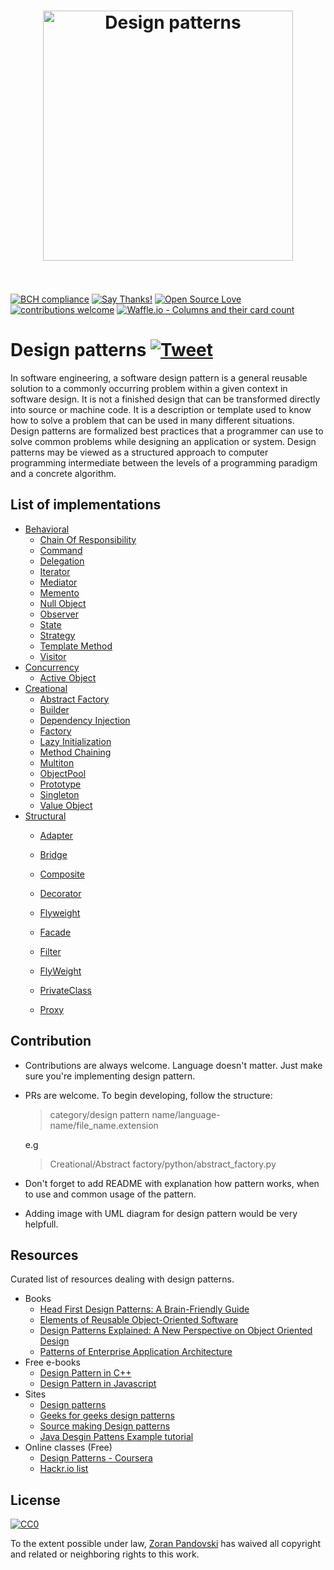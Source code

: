 <h1 align="center">
 	<img width="400" src="media/design-patterns.jpeg" alt="Design patterns">
 	<br>
 	<br>
 </h1>

[![BCH compliance](https://bettercodehub.com/edge/badge/ZoranPandovski/design-patterns?branch=master)](https://bettercodehub.com/)
[![Say Thanks!](https://img.shields.io/badge/Say%20Thanks-!-1EAEDB.svg)](https://saythanks.io/to/ZoranPandovski)
[![Open Source Love](https://badges.frapsoft.com/os/v2/open-source.svg?v=103)](https://github.com/ZoranPandovski)
[![contributions welcome](https://img.shields.io/badge/contributions-welcome-brightgreen.svg?style=flat)](https://github.com/ZoranPandovski/design-patterns/issues)
[![Waffle.io - Columns and their card count](https://badge.waffle.io/ZoranPandovski/design-patterns.svg?columns=all)](https://waffle.io/ZoranPandovski/design-patterns)


# Design patterns  [![Tweet](https://img.shields.io/twitter/url/http/shields.io.svg?style=social)](https://twitter.com/intent/tweet?text=Design%20Patterns&url=https://github.com/ZoranPandovski/design-patterns&via=design-patterns&hashtags=design,design-patterns,python,java,c,cpp,php,javascript)


In software engineering, a software design pattern is a general reusable solution to a commonly occurring problem within a given context in software design. It is not a finished design that can be transformed directly into source or machine code. It is a description or template used to know how to solve a problem that can be used in many different situations. Design patterns are formalized best practices that a programmer can use to solve common problems while designing an application or system.
Design patterns may be viewed as a structured approach to computer programming intermediate between the levels of a programming paradigm and a concrete algorithm.

## List of implementations

* [Behavioral](Behavioral)
  * [Chain Of Responsibility](Behavioral/ChainOfResponsability)
  * [Command](Behavioral/Command)
  * [Delegation](Behavioral/Delegation)
  * [Iterator](Behavioral/Iterator)
  * [Mediator](Behavioral/Mediator)
  * [Memento](Behavioral/Memento)
  * [Null Object](Behavioral/NullObject)
  * [Observer](Behavioral/Observer)
  * [State](Behavioral/State)
  * [Strategy](Behavioral/Strategy)
  * [Template Method](Behavioral/TemplateMethod)
  * [Visitor](Behavioral/Visitor)
* [Concurrency](Concurrency)
  * [Active Object](Concurrency/Active%20Object)
* [Creational](Creational)
  * [Abstract Factory](Creational/Abstract%20Factory)
  * [Builder](Creational/Builder)
  * [Dependency Injection](Creational/Dependency%20Injection)
  * [Factory](Creational/Factory)
  * [Lazy Initialization](Creational/LazyInitialization)
  * [Method Chaining](Creational/Method%20Chaining)
  * [Multiton](Creational/Multiton)
  * [ObjectPool](Creational/ObjectPool)
  * [Prototype](Creational/Prototype)
  * [Singleton](Creational/Singleton)
  * [Value Object](Creational/Value%20Object)
* [Structural](Structural)
  * [Adapter](Structural/Adapter)
  * [Bridge](Structural/Bridge)
  * [Composite](Structural/Composite)
  * [Decorator](Structural/Decorator)
  * [Flyweight](Structural/Flyweight)
  * [Facade](Structural/Facade)
  * [Filter](Structural/Filter)
  * [FlyWeight](Structural/FlyWeight)

  * [PrivateClass](Structural/PrivateClass)
  * [Proxy](Structural/Proxy)

## Contribution
 * Contributions are always welcome. Language doesn't matter. Just make sure you're implementing design pattern.
 * PRs are welcome. To begin developing, follow the structure:

   > category/design pattern name/language-name/file_name.extension

   e.g

   > Creational/Abstract factory/python/abstract_factory.py
 * Don't forget to add README with explanation how pattern works, when to use and common usage of the pattern.
 * Adding image with UML diagram for design pattern would be very helpfull.

## Resources

 Curated list of resources dealing with design patterns.

 * Books
   * [Head First Design Patterns: A Brain-Friendly Guide](https://www.amazon.com/gp/product/0596007124/ref=as_li_qf_sp_asin_il_tl?ie=UTF8&camp=1789&creative=9325&creativeASIN=0596007124&linkCode=as2&tag=anjabl-20)
   * [Elements of Reusable Object-Oriented Software](https://www.amazon.com/gp/product/0201633612/ref=as_li_qf_sp_asin_il_tl?ie=UTF8&camp=1789&creative=9325&creativeASIN=0201633612&linkCode=as2&tag=anjabl-20)
   * [Design Patterns Explained: A New Perspective on Object Oriented Design](https://www.amazon.com/dp/0321247140/?tag=myga0ba-20)
   * [Patterns of Enterprise Application Architecture](https://www.amazon.com/dp/0321127420/?tag=myga0ba-20)
 * Free e-books
   * [Design Pattern in C++](http://www.uml.org.cn/c++/pdf/DesignPatterns.pdf)
   * [Design Pattern in Javascript](http://sd.blackball.lv/library/Mastering_JavaScript_Design_Patterns_(2014).pdf)
 * Sites
   * [Design patterns](http://www.oodesign.com/)
   * [Geeks for geeks design patterns](http://www.geeksforgeeks.org/software-design-patterns/)
   * [Source making Design patterns](https://sourcemaking.com/design_patterns)
   * [Java Desgin Pattens Example tutorial](https://www.journaldev.com/1827/java-design-patterns-example-tutorial)
 * Online classes (Free)
   * [Design Patterns - Coursera](https://www.coursera.org/courses?query=design%20patterns)
   * [Hackr.io list ](https://hackr.io/tutorials/learn-software-design-patterns)

 ## License

[![CC0](http://mirrors.creativecommons.org/presskit/buttons/88x31/svg/cc-zero.svg)](https://creativecommons.org/publicdomain/zero/1.0/)

To the extent possible under law, [Zoran Pandovski](https://github.com/ZoranPandovski/) has waived all copyright and related or neighboring rights to this work.
